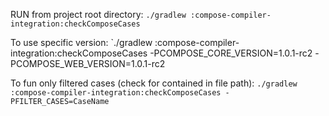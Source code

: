 RUN from project root directory:
`./gradlew :compose-compiler-integration:checkComposeCases`

To use specific version:
`./gradlew :compose-compiler-integration:checkComposeCases -PCOMPOSE_CORE_VERSION=1.0.1-rc2 -PCOMPOSE_WEB_VERSION=1.0.1-rc2

To fun only filtered cases (check for contained in file path):
`./gradlew :compose-compiler-integration:checkComposeCases -PFILTER_CASES=CaseName`

